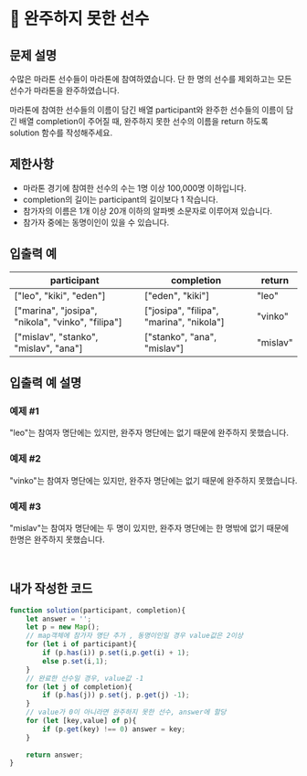 # :pushpin: 완주하지 못한 선수

## 문제 설명
수많은 마라톤 선수들이 마라톤에 참여하였습니다. 단 한 명의 선수를 제외하고는 모든 선수가 마라톤을 완주하였습니다.

마라톤에 참여한 선수들의 이름이 담긴 배열 participant와 완주한 선수들의 이름이 담긴 배열 completion이 주어질 때, 완주하지 못한 선수의 이름을 return 하도록 solution 함수를 작성해주세요.

## 제한사항
- 마라톤 경기에 참여한 선수의 수는 1명 이상 100,000명 이하입니다.
- completion의 길이는 participant의 길이보다 1 작습니다.
- 참가자의 이름은 1개 이상 20개 이하의 알파벳 소문자로 이루어져 있습니다.
- 참가자 중에는 동명이인이 있을 수 있습니다.
## 입출력 예
|participant|completion|return|
|--|--|--|
|["leo", "kiki", "eden"]|["eden", "kiki"]|"leo"|
|["marina", "josipa", "nikola", "vinko", "filipa"]|["josipa", "filipa", "marina", "nikola"]|"vinko"|
|["mislav", "stanko", "mislav", "ana"]|["stanko", "ana", "mislav"]|"mislav"|
## 입출력 예 설명
### 예제 #1
"leo"는 참여자 명단에는 있지만, 완주자 명단에는 없기 때문에 완주하지 못했습니다.

### 예제 #2
"vinko"는 참여자 명단에는 있지만, 완주자 명단에는 없기 때문에 완주하지 못했습니다.

### 예제 #3
"mislav"는 참여자 명단에는 두 명이 있지만, 완주자 명단에는 한 명밖에 없기 때문에 한명은 완주하지 못했습니다.

<br>

## 내가 작성한 코드
```jsx
function solution(participant, completion){
    let answer = '';
    let p = new Map();
    // map객체에 참가자 명단 추가 , 동명이인일 경우 value값은 2이상
    for (let i of participant){
        if (p.has(i)) p.set(i,p.get(i) + 1);
        else p.set(i,1);
    }
    // 완료한 선수일 경우, value값 -1
    for (let j of completion){
        if (p.has(j)) p.set(j, p.get(j) -1);
    }
    // value가 0이 아니라면 완주하지 못한 선수, answer에 할당
    for (let [key,value] of p){
        if (p.get(key) !== 0) answer = key;
    }
    
    return answer;
}
```
